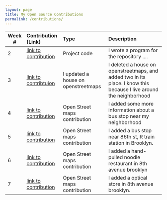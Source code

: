 ```yaml
---
layout: page
title: My Open Source Contributions
permalink: /contributions/
---
```


<!--
The first column, Contribution, must be a hyperlink to the actual contribution,
such as the Wikipedia edit or pull request, etc., with a suitable name.
Type of the contribution should be "Wikipedia edit", "OpenStreet Map feature",
"Project Documentation", "Project Code", "Blog Edit", etc.

The Description should include a brief summary of what you did.

Replace the first row below with your contribution and add new ones below it
following the same syntax.

-->





| Week #        | Contribution (Link)  | Type  | Description |
|---|:---|:---|:---|
|  2   | [link to contribution](https://github.com/stewartweiss/butterfly-network/blob/master/butterfly_edges.c)    | Project code    |   I wrote a program for the repository ....    |
|  3   | [link to contribtuion](https://www.openstreetmap.org/changeset/81034016)   |   I updated a house on openstreetmaps  |  I deleted a house on openstreetmaps, and added two in its place. I know this because I live around the neighborhood     |
|  4  |  [link to contribution](https://www.openstreetmap.org/changeset/81383560)   |   Open Street maps contribution  |   I added some more information about a bus stop near my neighborhood   |
|  5  |  [link to contribution](https://www.openstreetmap.org/changeset/81633657#map=19/40.62153/-74.02899)   |   Open Street maps contribution  |   I added a bus stop near 86th st, R train station in Brooklyn.    |
|  6  |  [link to contribution](https://www.openstreetmap.org/changeset/82633886)   |   Open Street maps contribution  |  I added a hand-pulled noodle restaurant in 8th avenue brooklyn    |
|  7  |  [link to contribution](https://www.openstreetmap.org/changeset/82634020)   |   Open Street maps contribution  |  I added a optical store in 8th avenue brooklyn.  |
